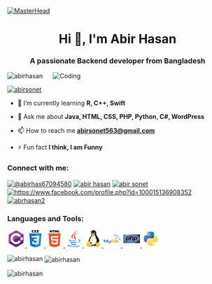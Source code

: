 [![MasterHead](https://1.bp.blogspot.com/-7A4WynwLsMw/XbBpCXG8fHI/AAAAAAAAMt4/uOa1bpLskYgrwGbllhSu2SDj_Mig8SXJQCLcBGAsYHQ/s1600/2000_600px.gif)](https://Abirsonet563.io)
<h1 align="center">Hi 👋, I'm Abir Hasan</h1>
<h3 align="center">A passionate Backend developer from Bangladesh</h3>
<img align="right" alt="Coding" width="400" src="https://cdn.dribbble.com/users/1162077/screenshots/3848914/programmer.gif">

<p align="left"> <img src="https://komarev.com/ghpvc/?username=abirhasan&label=Profile%20views&color=0e75b6&style=flat" alt="abirhasan" /> </p>

<p align="left"> <a href="https://twitter.com/abirsonet" target="blank"><img src="https://img.shields.io/twitter/follow/abirsonet?logo=twitter&style=for-the-badge" alt="abirsonet" /></a> </p>

- 🌱 I’m currently learning **R, C++, Swift**

- 💬 Ask me about **Java, HTML, CSS, PHP, Python, C#, WordPress**

- 📫 How to reach me **abirsonet563@gmail.com**

- ⚡ Fun fact **I think, I am Funny**

<h3 align="left">Connect with me:</h3>
<p align="left">
<a href="https://twitter.com/abirsonet" target="blank"><img align="center" src="https://raw.githubusercontent.com/rahuldkjain/github-profile-readme-generator/master/src/images/icons/Social/twitter.svg" alt="@abirhas67094580" height="30" width="40" /></a>
<a href="https://www.linkedin.com/in/abir-hasan-40298918b/" target="blank"><img align="center" src="https://raw.githubusercontent.com/rahuldkjain/github-profile-readme-generator/master/src/images/icons/Social/linked-in-alt.svg" alt="abir hasan" height="30" width="40" /></a>
<a href="https://stackoverflow.com/users/abir sonet" target="blank"><img align="center" src="https://raw.githubusercontent.com/rahuldkjain/github-profile-readme-generator/master/src/images/icons/Social/stack-overflow.svg" alt="abir sonet" height="30" width="40" /></a>
<a href="https://fb.com/abir hasan" target="blank"><img align="center" src="https://raw.githubusercontent.com/rahuldkjain/github-profile-readme-generator/master/src/images/icons/Social/facebook.svg" alt="https://www.facebook.com/profile.php?id=100015136908352" height="30" width="40" /></a>
<a href="https://instagram.com/abrhasan2" target="blank"><img align="center" src="https://raw.githubusercontent.com/rahuldkjain/github-profile-readme-generator/master/src/images/icons/Social/instagram.svg" alt="abrhasan2" height="30" width="40" /></a>
</p>

<h3 align="left">Languages and Tools:</h3>
<p align="left"> <a href="https://www.w3schools.com/cs/" target="_blank" rel="noreferrer"> <img src="https://raw.githubusercontent.com/devicons/devicon/master/icons/csharp/csharp-original.svg" alt="csharp" width="40" height="40"/> </a> <a href="https://www.w3schools.com/css/" target="_blank" rel="noreferrer"> <img src="https://raw.githubusercontent.com/devicons/devicon/master/icons/css3/css3-original-wordmark.svg" alt="css3" width="40" height="40"/> </a> <a href="https://www.w3.org/html/" target="_blank" rel="noreferrer"> <img src="https://raw.githubusercontent.com/devicons/devicon/master/icons/html5/html5-original-wordmark.svg" alt="html5" width="40" height="40"/> </a> <a href="https://www.java.com" target="_blank" rel="noreferrer"> <img src="https://raw.githubusercontent.com/devicons/devicon/master/icons/java/java-original.svg" alt="java" width="40" height="40"/> </a> <a href="https://www.linux.org/" target="_blank" rel="noreferrer"> <img src="https://raw.githubusercontent.com/devicons/devicon/master/icons/linux/linux-original.svg" alt="linux" width="40" height="40"/> </a> <a href="https://www.mysql.com/" target="_blank" rel="noreferrer"> <img src="https://raw.githubusercontent.com/devicons/devicon/master/icons/mysql/mysql-original-wordmark.svg" alt="mysql" width="40" height="40"/> </a> <a href="https://www.php.net" target="_blank" rel="noreferrer"> <img src="https://raw.githubusercontent.com/devicons/devicon/master/icons/php/php-original.svg" alt="php" width="40" height="40"/> </a> <a href="https://www.python.org" target="_blank" rel="noreferrer"> <img src="https://raw.githubusercontent.com/devicons/devicon/master/icons/python/python-original.svg" alt="python" width="40" height="40"/> </a> </p>

<p><img align="left" src="https://github-readme-stats.vercel.app/api/top-langs?username=abirhasan&show_icons=true&locale=en&layout=compact" alt="abirhasan" /></p>

<p>&nbsp;<img align="center" src="https://github-readme-stats.vercel.app/api?username=abirhasan&show_icons=true&locale=en" alt="abirhasan" /></p>

<p><img align="center" src="https://github-readme-streak-stats.herokuapp.com/?user=abirhasan&" alt="abirhasan" /></p>
